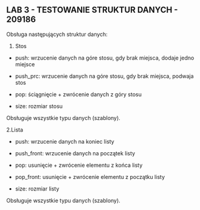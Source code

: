LAB 3 - TESTOWANIE STRUKTUR DANYCH - 209186
----------
Obsługa następujących struktur danych:

1. Stos
  
  - push: wrzucenie danych na góre stosu, gdy brak miejsca, dodaje jedno miejsce
  
  - push_prc: wrzucenie danych na góre stosu, gdy brak miejsca, podwaja stos
  
  - pop: ściągnięcie + zwrócenie danych z góry stosu
  
  - size: rozmiar stosu
  
  Obsługuje wszystkie typu danych (szablony).

2.Lista

  - push: wrzucenie danych na koniec listy
  
  - push_front: wrzucenie danych na początek listy
  
  - pop: usunięcie + zwrócenie elementu z końca listy

  - pop_front: usunięcie + zwrócenie elementu z początku listy
  
  - size: rozmiar listy

 Obsługuje wszystkie typu danych (szablony).
